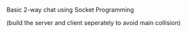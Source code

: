 Basic 2-way chat using Socket Programming

(build the server and client seperately to avoid main collision)